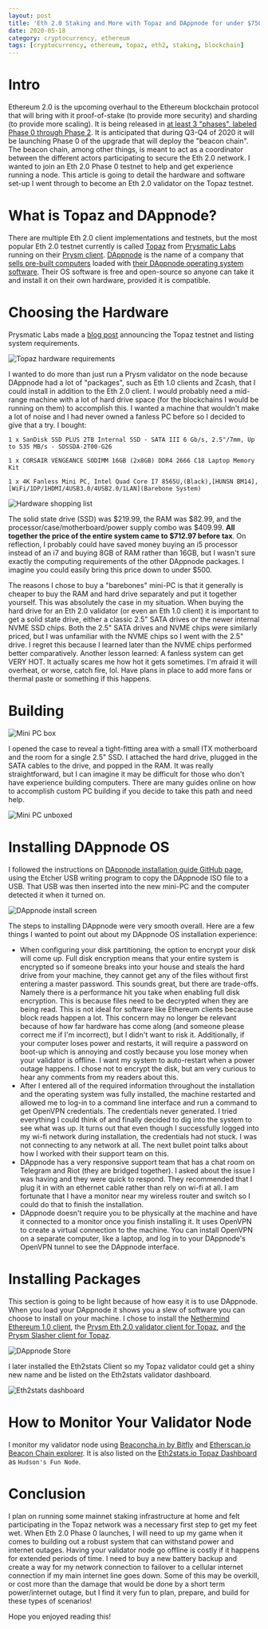```yaml
---
layout: post
title: 'Eth 2.0 Staking and More with Topaz and DAppnode for under $750'
date: 2020-05-18
category: cryptocurrency, ethereum
tags: [cryptocurrency, ethereum, topaz, eth2, staking, blockchain]
---
```


# Intro
Ethereum 2.0 is the upcoming overhaul to the Ethereum blockchain protocol that will bring with it proof-of-stake (to provide more security) and sharding (to provide more scaling). It is being released in [at least 3 "phases", labeled Phase 0 through Phase 2](https://docs.ethhub.io/ethereum-roadmap/ethereum-2.0/eth-2.0-phases/). It is anticipated that during Q3-Q4 of 2020 it will be launching Phase 0 of the upgrade that will deploy the "beacon chain". The beacon chain, among other things, is meant to act as a coordinator between the different actors participating to secure the Eth 2.0 network. I wanted to join an Eth 2.0 Phase 0 testnet to help and get experience running a node. This article is going to detail the hardware and software set-up I went through to become an Eth 2.0 validator on the Topaz testnet.

# What is Topaz and DAppnode?
There are multiple Eth 2.0 client implementations and testnets, but the most popular Eth 2.0 testnet currently is called [Topaz](https://prylabs.net/) from [Prysmatic Labs](https://prysmaticlabs.com/) running on their [Prysm client](https://github.com/prysmaticlabs/prysm). [DAppnode](https://dappnode.io/) is the name of a company that [sells pre-built computers](https://shop.dappnode.io/) loaded with [their DAppnode operating system software](https://github.com/dappnode/DAppNode). Their OS software is free and open-source so anyone can take it and install it on their own hardware, provided it is compatible.

# Choosing the Hardware
Prysmatic Labs made a [blog post](https://medium.com/prysmatic-labs/introducing-topaz-testnet-8e8a4e00a700) announcing the Topaz testnet and listing system requirements.

![Topaz hardware requirements](https://hudsonjameson.com/img/2020/05/topaz-req.png)

I wanted to do more than just run a Prysm validator on the node because DAppnode had a lot of "packages", such as Eth 1.0 clients and Zcash, that I could install in addition to the Eth 2.0 client. I would probably need a mid-range machine with a lot of hard drive space (for the blockchains I would be running on them) to accomplish this. I wanted a machine that wouldn't make a lot of noise and I had never owned a fanless PC before so I decided to give that a try. I bought:

```
1 x SanDisk SSD PLUS 2TB Internal SSD - SATA III 6 Gb/s, 2.5"/7mm, Up to 535 MB/s - SDSSDA-2T00-G26

1 x CORSAIR VENGEANCE SODIMM 16GB (2x8GB) DDR4 2666 C18 Laptop Memory Kit

1 x 4K Fanless Mini PC, Intel Quad Core I7 8565U,(Black),[HUNSN BM14],[WiFi/1DP/1HDMI/4USB3.0/4USB2.0/1LAN](Barebone System)
```

![Hardware shopping list](https://hudsonjameson.com/img/2020/05/amazon-list.png)

The solid state drive (SSD) was $219.99, the RAM was $82.99, and the processor/case/motherboard/power supply combo was $409.99. **All together the price of the entire system came to $712.97‬ before tax**. On reflection, I probably could have saved money buying an i5 processor instead of an i7 and buying 8GB of RAM rather than 16GB, but I wasn't sure exactly the computing requirements of the other DAppnode packages. I imagine you could easily bring this price down to under $500.

The reasons I chose to buy a "barebones" mini-PC is that it generally is cheaper to buy the RAM and hard drive separately and put it together yourself. This was absolutely the case in my situation. When buying the hard drive for an Eth 2.0 validator (or even an Eth 1.0 client) it is important to get a solid state drive, either a classic 2.5" SATA drives or the newer internal NVME SSD chips. Both the 2.5" SATA drives and NVME chips were similarly priced, but I was unfamiliar with the NVME chips so I went with the 2.5" drive. I regret this because I learned later than the NVME chips performed better comparatively. Another lesson learned: A fanless system can get VERY HOT. It actually scares me how hot it gets sometimes. I'm afraid it will overheat, or worse, catch fire, lol. Have plans in place to add more fans or thermal paste or something if this happens.

# Building
![Mini PC box](https://hudsonjameson.com/img/2020/05/mini-pc-box.jpg)

I opened the case to reveal a tight-fitting area with a small ITX motherboard and the room for a single 2.5" SSD. I attached the hard drive, plugged in the SATA cables to the drive, and popped in the RAM. It was really straightforward, but I can imagine it may be difficult for those who don't have experience building computers. There are many guides online on how to accomplish custom PC building if you decide to take this path and need help.

![Mini PC unboxed](https://hudsonjameson.com/img/2020/05/mini-pc-inside.jpg)

# Installing DAppnode OS

I followed the instructions on [DAppnode installation guide GitHub page](https://github.com/dappnode/DAppNode/wiki/DAppNode-Installation-Guide), using the Etcher USB writing program to copy the DAppnode ISO file to a USB. That USB was then inserted into the new mini-PC and the computer detected it when it turned on.

![DAppnode install screen](https://hudsonjameson.com/img/2020/05/dappnode-install.png)

The steps to installing DAppnode were very smooth overall. Here are a few things I wanted to point out about my DAppnode OS installation experience:

- When configuring your disk partitioning, the option to encrypt your disk will come up. Full disk encryption means that your entire system is encrypted so if someone breaks into your house and steals the hard drive from your machine, they cannot get any of the files without first entering a master password. This sounds great, but there are trade-offs. Namely there is a performance hit you take when enabling full disk encryption. This is because files need to be decrypted when they are being read. This is not ideal for software like Ethereum clients because block reads happen a lot. This concern may no longer be relevant because of how far hardware has come along (and someone please correct me if I'm incorrect), but I didn't want to risk it. Additionally, if your computer loses power and restarts, it will require a password on boot-up which is annoying and costly because you lose money when your validator is offline. I want my system to auto-restart when a power outage happens. I chose not to encrypt the disk, but am very curious to hear any comments from my readers about this.
- After I entered all of the required information throughout the installation and the operating system was fully installed, the machine restarted and allowed me to log-in to a command line interface and run a command to get OpenVPN credentials. The credentials never generated. I tried everything I could think of and finally decided to dig into the system to see what was up. It turns out that even though I successfully logged into my wi-fi network during installation, the credentials had not stuck. I was not connecting to any network at all. The next bullet point talks about how I worked with their support team on this.
- DAppnode has a very responsive support team that has a chat room on Telegram and Riot (they are bridged together). I asked about the issue I was having and they were quick to respond. They recommended that I plug it in with an ethernet cable rather than rely on wi-fi at all. I am fortunate that I have a monitor near my wireless router and switch so I could do that to finish the installation.
- DAppnode doesn't require you to be physically at the machine and have it connected to a monitor once you finish installing it. It uses OpenVPN to create a virtual connection to the machine. You can install OpenVPN on a separate computer, like a laptop, and log in to your DAppnode's OpenVPN tunnel to see the DAppnode interface.

# Installing Packages

This section is going to be light because of how easy it is to use DAppnode. When you load your DAppnode it shows you a slew of software you can choose to install on your machine. I chose to install the [Nethermind Ethereum 1.0 client](https://nethermind.io/), the [Prysm Eth 2.0 validator client for Topaz](https://docs.prylabs.network/docs/how-prysm-works/prysm-validator-client/), and [the Prysm Slasher client for Topaz](https://docs.prylabs.network/docs/prysm-usage/slasher/).

![DAppnode Store](https://hudsonjameson.com/img/2020/05/dappnode-store.png)

I later installed the Eth2stats Client so my Topaz validator could get a shiny new name and be listed on the Eth2stats validator dashboard.

![Eth2stats dashboard](https://hudsonjameson.com/img/2020/05/eth2stats.png)

# How to Monitor Your Validator Node
I monitor my validator node using [Beaconcha.in by Bitfly](https://beaconcha.in/validator/a2d02549abf18d6a0ca1d30541dc5c12cdf22bdf5d42853eee36421d2ed2d46b2c6b3962d532c47e7eca496d517b7485) and [Etherscan.io Beacon Chain explorer](https://beacon.etherscan.io/validator/0xa2d02549abf18d6a0ca1d30541dc5c12cdf22bdf5d42853eee36421d2ed2d46b2c6b3962d532c47e7eca496d517b7485#deposits). It is also listed on the [Eth2stats.io Topaz Dashboard](https://eth2stats.io/topaz-testnet) as `Hudson's Fun Node`.

# Conclusion

I plan on running some mainnet staking infrastructure at home and felt participating in the Topaz network was a necessary first step to get my feet wet. When Eth 2.0 Phase 0 launches, I will need to up my game when it comes to building out a robust system that can withstand power and internet outages. Having your validator node go offline is costly if it happens for extended periods of time. I need to buy a new battery backup and create a way for my network connection to failover to a cellular internet connection if my main internet line goes down. Some of this may be overkill, or cost more than the damage that would be done by a short term power/internet outage, but I find it very fun to plan, prepare, and build for these types of scenarios!

Hope you enjoyed reading this!
